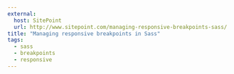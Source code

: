 ```yaml
---
external:
  host: SitePoint
  url: http://www.sitepoint.com/managing-responsive-breakpoints-sass/
title: "Managing responsive breakpoints in Sass"
tags:
  - sass
  - breakpoints
  - responsive
---
```

